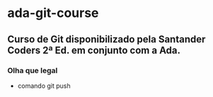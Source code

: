# ada-git-course


## Curso de Git disponibilizado pela Santander Coders 2ª Ed. em conjunto com a Ada.


### Olha que legal
* comando git push

